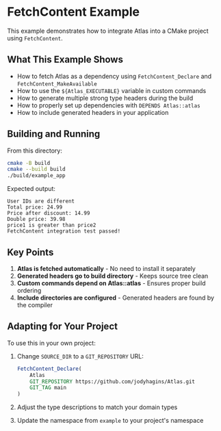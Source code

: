 # FetchContent Example

This example demonstrates how to integrate Atlas into a CMake project using `FetchContent`.

## What This Example Shows

- How to fetch Atlas as a dependency using `FetchContent_Declare` and `FetchContent_MakeAvailable`
- How to use the `${Atlas_EXECUTABLE}` variable in custom commands
- How to generate multiple strong type headers during the build
- How to properly set up dependencies with `DEPENDS Atlas::atlas`
- How to include generated headers in your application

## Building and Running

From this directory:

```bash
cmake -B build
cmake --build build
./build/example_app
```

Expected output:
```
User IDs are different
Total price: 24.99
Price after discount: 14.99
Double price: 39.98
price1 is greater than price2
FetchContent integration test passed!
```

## Key Points

1. **Atlas is fetched automatically** - No need to install it separately
2. **Generated headers go to build directory** - Keeps source tree clean
3. **Custom commands depend on Atlas::atlas** - Ensures proper build ordering
4. **Include directories are configured** - Generated headers are found by the compiler

## Adapting for Your Project

To use this in your own project:

1. Change `SOURCE_DIR` to a `GIT_REPOSITORY` URL:
   ```cmake
   FetchContent_Declare(
       Atlas
       GIT_REPOSITORY https://github.com/jodyhagins/Atlas.git
       GIT_TAG main
   )
   ```

2. Adjust the type descriptions to match your domain types

3. Update the namespace from `example` to your project's namespace
